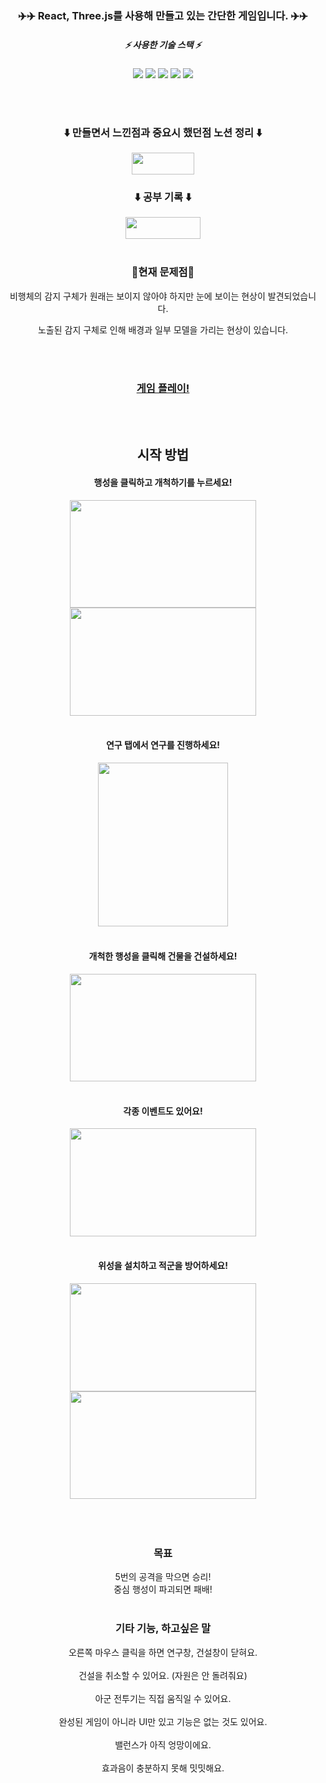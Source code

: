 <div align=center>
  
### :airplane::airplane: React, Three.js를 사용해 만들고 있는 간단한 게임입니다. :airplane::airplane:
  
#####  :zap:  사용한 기술 스택 :zap:
  
<img src="https://img.shields.io/badge/javaScript-F7DF1E?style=flat-square&logo=JavaScript&logoColor=white"/>
<img src="https://img.shields.io/badge/CSS3-1572B6?style=flat-square&logo=CSS3&logoColor=white"/>
<img src="https://img.shields.io/badge/React-61DAFB?style=flat-square&logo=React&logoColor=white"/>
<img src="https://img.shields.io/badge/Three-000000?style=flat-square&logo=three.js&logoColor=white"/>
<img src="https://img.shields.io/badge/Zustand-000000?style=flat-square&logo=zustand&logoColor=white"/>
  
<br/><br/>
### :arrow_down: 만들면서 느낀점과 중요시 했던점 노션 정리 :arrow_down:
  <a href="https://green-consonant-515.notion.site/Three-js-project-058bba84059d4936a1eb8237650911ef">
<img src="https://img.shields.io/badge/정리-000000?style=flat-square&logo=Notion&logoColor=white" width="100" height="35"/></a>
  
### :arrow_down: 공부 기록 :arrow_down:
  <a href="https://green-consonant-515.notion.site/9a88fdbad2394fb0b5a30df3221458f5?v=bc4ae03b7b554c1face6d482003c8f66">
<img src="https://img.shields.io/badge/공부기록-000000?style=flat-square&logo=Notion&logoColor=white" width="120" height="35"/></a>
<br/><br/>
  
### :rotating_light:현재 문제점:rotating_light:
  비행체의 감지 구체가 원래는 보이지 않아야 하지만 눈에 보이는 현상이 발견되었습니다.
  
  노출된 감지 구체로 인해 배경과 일부 모델을 가리는 현상이 있습니다.
  
<br/><br/>
  
###  <a href="https://mjkm9163.github.io/index.html">게임 플레이!</a>
  
<br/><br/>
  
## 시작 방법
  #### 행성을 클릭하고 개척하기를 누르세요!
  <img src="https://user-images.githubusercontent.com/78360207/162148238-d473c008-515b-4198-bf85-2a8980867804.gif"  width="297.5" height="172.55">
  <img src="https://user-images.githubusercontent.com/78360207/162148294-e3946c4c-28c1-4357-9495-c3a39519d0ab.gif"  width="297.5" height="172.55">
<br/><br/>

#### 연구 탭에서 연구를 진행하세요!
  <img src="https://user-images.githubusercontent.com/78360207/162149335-96203f51-af72-42b5-bc82-a2e7c65acd1f.gif"  width="208.25" height="262.395">
<br/><br/>
  
#### 개척한 행성을 클릭해 건물을 건설하세요!
  <img src="https://user-images.githubusercontent.com/78360207/162150137-a6e16af2-147b-4340-8484-cac82c8273f4.gif"  width="297.5" height="172.55">
<br/><br/>
  
#### 각종 이벤트도 있어요!
  <img src="https://user-images.githubusercontent.com/78360207/162153420-d55290b5-c0fe-4b57-842f-ac2afc7a432c.gif"  width="297.5" height="172.55">
<br/><br/>
  
#### 위성을 설치하고 적군을 방어하세요!
  <img src="https://user-images.githubusercontent.com/78360207/162153534-45ac3f3a-0758-461c-a70c-fc4dd9227294.gif"  width="297.5" height="172.55">
  <img src="https://user-images.githubusercontent.com/78360207/162153551-73551609-288f-4137-a236-4c43a81e71ed.gif"  width="297.5" height="172.55">
<br/><br/><br/><br/>
  
### 목표
  5번의 공격을 막으면 승리!<br/>
  중심 행성이 파괴되면 패배!<br/><br/>
  
### 기타 기능, 하고싶은 말
  오른쪽 마우스 클릭을 하면 연구창, 건설창이 닫혀요.<br/><br/>
  건설을 취소할 수 있어요. (자원은 안 돌려줘요)<br/><br/>
  아군 전투기는 직접 움직일 수 있어요.<br/><br/>
  완성된 게임이 아니라 UI만 있고 기능은 없는 것도 있어요.<br/><br/>
  밸런스가 아직 엉망이에요.<br/><br/>
  효과음이 충분하지 못해 밋밋해요.<br/><br/>
  
</div>

